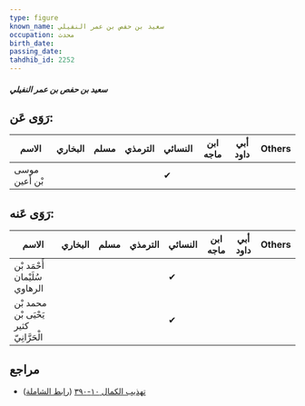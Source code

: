 ```yaml
---
type: figure
known_name: سعيد بن حفص بن عمر النفيلي
occupation: محدث
birth_date:
passing_date:
tahdhib_id: 2252
---
```

##### سعيد بن حفص بن عمر النفيلي

## رَوَى عَن:
| الاسم         | البخاري | مسلم | الترمذي | النسائي | ابن ماجه | أبي داود | Others |
| ------------- | ------- | ---- | ------- | ------- | -------- | -------- | ------ |
| موسى بْن أعين |         |      |         | ✔       |          |          |        |
## رَوَى عَنه:
| الاسم                                   | البخاري | مسلم | الترمذي | النسائي | ابن ماجه | أبي داود | Others |
| --------------------------------------- | ------- | ---- | ------- | ------- | -------- | -------- | ------ |
| أَحْمَد بْن سُلَيْمان الرهاوي           |         |      |         | ✔       |          |          |        |
| محمد بْن يَحْيَى بْن كثير الْحَرَّانِيّ |         |      |         | ✔       |          |          |        |
## مراجع
- [تهذيب الكمال ١٠-٣٩٠](obsidian://open?vault=Tahdhib-al-Kamal&file=Figures/٢٢٥٢-سعيد%20بن%20حفص%20بن%20عمر%20النفيلي) ([رابط الشاملة](https://shamela.ws/book/3722/5162))